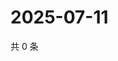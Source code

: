 # 2025-07-11

共 0 条

<!-- BEGIN ZHIHUVIDEO -->
<!-- 最后更新时间 Fri Jul 11 2025 07:11:51 GMT+0800 (China Standard Time) -->

<!-- END ZHIHUVIDEO -->
